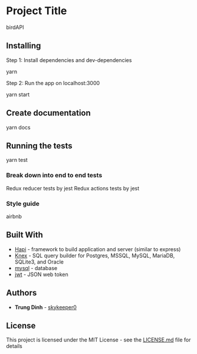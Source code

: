 # Project Title

birdAPI

## Installing

Step 1: Install dependencies and dev-dependencies 

  yarn

Step 2: Run the app on localhost:3000

  yarn start

## Create documentation

yarn docs

## Running the tests

yarn test

### Break down into end to end tests

Redux reducer tests by jest
Redux actions tests by jest

### Style guide

airbnb

## Built With

* [Hapi](https://hapijs.com/) - framework to build application and server (similar to express)
* [Knex](http://knexjs.org/) - SQL query builder for Postgres, MSSQL, MySQL, MariaDB, SQLite3, and Oracle
* [mysql](https://www.mysql.com/) - database
* [jwt](https://jwt.io/) - JSON web token

## Authors

* **Trung Dinh** - [skykeeper0](https://github.com/skykeeper0)

## License

This project is licensed under the MIT License - see the [LICENSE.md](LICENSE.md) file for details
